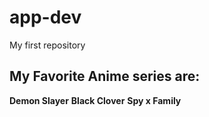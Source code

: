 # app-dev
My first repository
## My Favorite Anime series are: 
 **Demon Slayer**
 **Black Clover**
 **Spy x Family**
